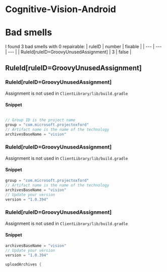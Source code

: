 # Cognitive-Vision-Android 
 
# Bad smells
I found 3 bad smells with 0 repairable:
| ruleID | number | fixable |
| --- | --- | --- |
| RuleId[ruleID=GroovyUnusedAssignment] | 3 | false |
## RuleId[ruleID=GroovyUnusedAssignment]
### RuleId[ruleID=GroovyUnusedAssignment]
Assignment is not used
in `ClientLibrary/lib/build.gradle`
#### Snippet
```java

// Group ID is the project name
group = "com.microsoft.projectoxford"
// Artifact name is the name of the technology
archivesBaseName = "vision"
```

### RuleId[ruleID=GroovyUnusedAssignment]
Assignment is not used
in `ClientLibrary/lib/build.gradle`
#### Snippet
```java
group = "com.microsoft.projectoxford"
// Artifact name is the name of the technology
archivesBaseName = "vision"
// Update your version
version = "1.0.394"
```

### RuleId[ruleID=GroovyUnusedAssignment]
Assignment is not used
in `ClientLibrary/lib/build.gradle`
#### Snippet
```java
archivesBaseName = "vision"
// Update your version
version = "1.0.394"

uploadArchives {
```

